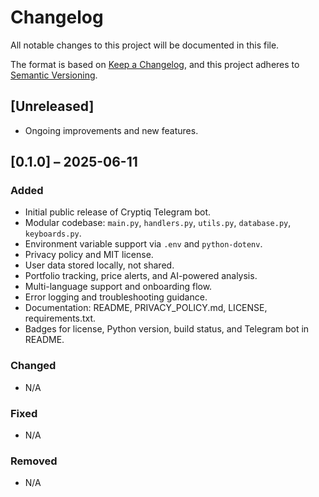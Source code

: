 # Changelog

All notable changes to this project will be documented in this file.

The format is based on [Keep a Changelog](https://keepachangelog.com/en/1.0.0/), and this project adheres to [Semantic Versioning](https://semver.org/spec/v2.0.0.html).

## [Unreleased]
- Ongoing improvements and new features.

## [0.1.0] – 2025-06-11
### Added
- Initial public release of Cryptiq Telegram bot.
- Modular codebase: `main.py`, `handlers.py`, `utils.py`, `database.py`, `keyboards.py`.
- Environment variable support via `.env` and `python-dotenv`.
- Privacy policy and MIT license.
- User data stored locally, not shared.
- Portfolio tracking, price alerts, and AI-powered analysis.
- Multi-language support and onboarding flow.
- Error logging and troubleshooting guidance.
- Documentation: README, PRIVACY_POLICY.md, LICENSE, requirements.txt.
- Badges for license, Python version, build status, and Telegram bot in README.

### Changed
- N/A

### Fixed
- N/A

### Removed
- N/A
